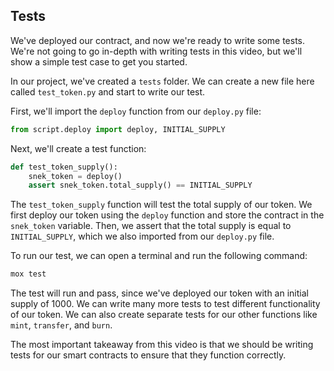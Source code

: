## Tests

We've deployed our contract, and now we're ready to write some tests. We're not going to go in-depth with writing tests in this video, but we'll show a simple test case to get you started. 

In our project, we've created a `tests` folder. We can create a new file here called `test_token.py` and start to write our test.

First, we'll import the `deploy` function from our `deploy.py` file:

```python
from script.deploy import deploy, INITIAL_SUPPLY
```

Next, we'll create a test function:

```python
def test_token_supply():
    snek_token = deploy()
    assert snek_token.total_supply() == INITIAL_SUPPLY
```

The `test_token_supply` function will test the total supply of our token. We first deploy our token using the `deploy` function and store the contract in the `snek_token` variable.  Then, we assert that the total supply is equal to `INITIAL_SUPPLY`, which we also imported from our `deploy.py` file.

To run our test, we can open a terminal and run the following command:

```bash
mox test
```

The test will run and pass, since we've deployed our token with an initial supply of 1000.  We can write many more tests to test different functionality of our token.  We can also create separate tests for our other functions like `mint`, `transfer`, and `burn`.

The most important takeaway from this video is that we should be writing tests for our smart contracts to ensure that they function correctly. 
